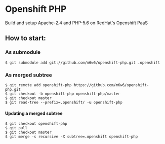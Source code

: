 # Openshift PHP

Build and setup Apache-2.4 and PHP-5.6 on RedHat's Openshift PaaS

## How to start:

### As submodule

```
$ git submodule add git://github.com/m6w6/openshift-php.git .openshift
```

### As merged subtree

```
$ git remote add openshift-php https://github.com/m6w6/openshift-php.git
$ git checkout -b openshift-php openshift-php/master
$ git checkout master
$ git read-tree --prefix=.openshift/ -u openshift-php
```

#### Updating a merged subtree

```
$ git checkout openshift-php
$ git pull
$ git checkout master
$ git merge -s recursive -X subtree=.openshift openshift-php
```



